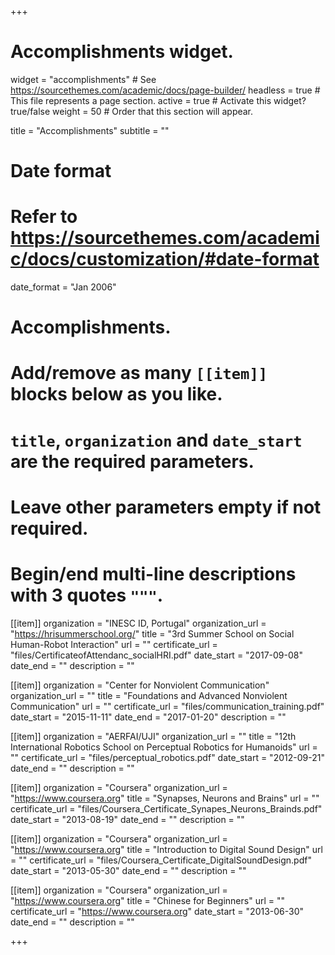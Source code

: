 +++
# Accomplishments widget.
widget = "accomplishments"  # See https://sourcethemes.com/academic/docs/page-builder/
headless = true  # This file represents a page section.
active = true  # Activate this widget? true/false
weight = 50  # Order that this section will appear.

title = "Accomplish&shy;ments"
subtitle = ""

# Date format
#   Refer to https://sourcethemes.com/academic/docs/customization/#date-format
date_format = "Jan 2006"

# Accomplishments.
#   Add/remove as many `[[item]]` blocks below as you like.
#   `title`, `organization` and `date_start` are the required parameters.
#   Leave other parameters empty if not required.
#   Begin/end multi-line descriptions with 3 quotes `"""`.

[[item]]
  organization = "INESC ID, Portugal"
  organization_url = "https://hrisummerschool.org/"
  title = "3rd Summer School on Social Human-Robot Interaction"
  url = ""
  certificate_url = "files/CertificateofAttendanc_socialHRI.pdf"
  date_start = "2017-09-08"
  date_end = ""
  description = ""


[[item]]
  organization = "Center for Nonviolent Communication"
  organization_url = ""
  title = "Foundations and Advanced Nonviolent Communication"
  url = ""
  certificate_url = "files/communication_training.pdf"
  date_start = "2015-11-11"
  date_end = "2017-01-20"
  description = ""

[[item]]
  organization = "AERFAI/UJI"
  organization_url = ""
  title = "12th International Robotics School on Perceptual Robotics for Humanoids"
  url = ""
  certificate_url = "files/perceptual_robotics.pdf"
  date_start = "2012-09-21"
  date_end = ""
  description = ""

[[item]]
  organization = "Coursera"
  organization_url = "https://www.coursera.org"
  title = "Synapses, Neurons and Brains"
  url = ""
  certificate_url = "files/Coursera_Certificate_Synapes_Neurons_Brainds.pdf"
  date_start = "2013-08-19"
  date_end = ""
  description = ""

[[item]]
  organization = "Coursera"
  organization_url = "https://www.coursera.org"
  title = "Introduction to Digital Sound Design"
  url = ""
  certificate_url = "files/Coursera_Certificate_DigitalSoundDesign.pdf"
  date_start = "2013-05-30"
  date_end = ""
  description = ""
  
[[item]]
  organization = "Coursera"
  organization_url = "https://www.coursera.org"
  title = "Chinese for Beginners"
  url = ""
  certificate_url = "https://www.coursera.org"
  date_start = "2013-06-30"
  date_end = ""
  description = ""

+++
